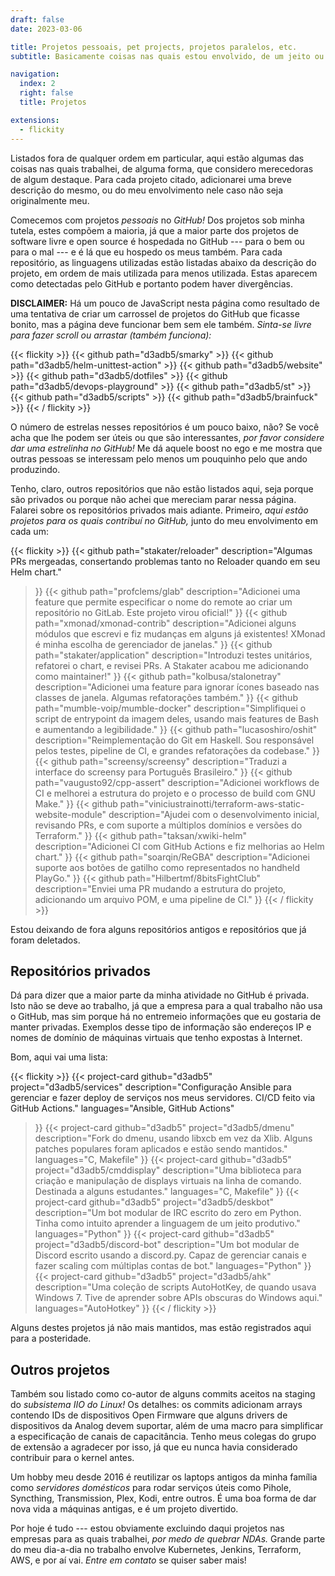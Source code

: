 ```yaml
---
draft: false
date: 2023-03-06

title: Projetos pessoais, pet projects, projetos paralelos, etc.
subtitle: Basicamente coisas nas quais estou envolvido, de um jeito ou de outro!

navigation:
  index: 2
  right: false
  title: Projetos

extensions:
  - flickity
---
```


Listados fora de qualquer ordem em particular, aqui estão algumas das coisas
nas quais trabalhei, de alguma forma, que considero merecedoras de algum
destaque. Para cada projeto citado, adicionarei uma breve descrição do mesmo,
ou do meu envolvimento nele caso não seja originalmente meu.

Comecemos com projetos _pessoais_ no _GitHub!_ Dos projetos sob minha tutela,
estes compõem a maioria, já que a maior parte dos projetos de software livre e
open source é hospedada no GitHub --- para o bem ou para o mal --- e é lá que
eu hospedo os meus também. Para cada repositório, as linguagens utilizadas
estão listadas abaixo da descrição do projeto, em ordem de mais utilizada para
menos utilizada. Estas aparecem como detectadas pelo GitHub e portanto podem
haver divergências.

**DISCLAIMER:** Há um pouco de JavaScript nesta página como resultado de uma
tentativa de criar um carrossel de projetos do GitHub que ficasse bonito, mas a
página deve funcionar bem sem ele também. _Sinta-se livre para fazer scroll ou
arrastar (também funciona):_

{{< flickity >}}
  {{< github path="d3adb5/smarky" >}}
  {{< github path="d3adb5/helm-unittest-action" >}}
  {{< github path="d3adb5/website" >}}
  {{< github path="d3adb5/dotfiles" >}}
  {{< github path="d3adb5/devops-playground" >}}
  {{< github path="d3adb5/st" >}}
  {{< github path="d3adb5/scripts" >}}
  {{< github path="d3adb5/brainfuck" >}}
{{< / flickity >}}

O número de estrelas nesses repositórios é um pouco baixo, não? Se você acha
que lhe podem ser úteis ou que são interessantes, _por favor considere dar uma
estrelinha no GitHub!_ Me dá aquele boost no ego e me mostra que outras pessoas
se interessam pelo menos um pouquinho pelo que ando produzindo.

Tenho, claro, outros repositórios que não estão listados aqui, seja porque são
privados ou porque não achei que mereciam parar nessa página. Falarei sobre os
repositórios privados mais adiante. Primeiro, _aqui estão projetos para os
quais contribuí no GitHub,_ junto do meu envolvimento em cada um:

{{< flickity >}}
  {{< github
    path="stakater/reloader"
    description="Algumas PRs mergeadas, consertando problemas tanto no Reloader quando em seu Helm chart."
  >}}
  {{< github
    path="profclems/glab"
    description="Adicionei uma feature que permite especificar o nome do remote ao criar um repositório no GitLab. Este projeto virou oficial!"
  >}}
  {{< github
    path="xmonad/xmonad-contrib"
    description="Adicionei alguns módulos que escrevi e fiz mudanças em alguns já existentes! XMonad é minha escolha de gerenciador de janelas."
  >}}
  {{< github
    path="stakater/application"
    description="Introduzi testes unitários, refatorei o chart, e revisei PRs. A Stakater acabou me adicionando como maintainer!"
  >}}
  {{< github
    path="kolbusa/stalonetray"
    description="Adicionei uma feature para ignorar ícones baseado nas classes de janela. Algumas refatorações também."
  >}}
  {{< github
    path="mumble-voip/mumble-docker"
    description="Simplifiquei o script de entrypoint da imagem deles, usando mais features de Bash e aumentando a legibilidade."
  >}}
  {{< github
    path="lucasoshiro/oshit"
    description="Reimplementação do Git em Haskell. Sou responsável pelos testes, pipeline de CI, e grandes refatorações da codebase."
  >}}
  {{< github
    path="screensy/screensy"
    description="Traduzi a interface do screensy para Português Brasileiro."
  >}}
  {{< github
    path="vaugusto92/cpp-assert"
    description="Adicionei workflows de CI e melhorei a estrutura do projeto e o processo de build com GNU Make."
  >}}
  {{< github
    path="viniciustrainotti/terraform-aws-static-website-module"
    description="Ajudei com o desenvolvimento inicial, revisando PRs, e com suporte a múltiplos domínios e versões do Terraform."
  >}}
  {{< github
    path="taksan/xwiki-helm"
    description="Adicionei CI com GitHub Actions e fiz melhorias ao Helm chart."
  >}}
  {{< github
    path="soarqin/ReGBA"
    description="Adicionei suporte aos botões de gatilho como representados no handheld PlayGo."
  >}}
  {{< github
    path="Hilbertmf/8bitsFightClub"
    description="Enviei uma PR mudando a estrutura do projeto, adicionando um arquivo POM, e uma pipeline de CI."
  >}}
{{< / flickity >}}

Estou deixando de fora alguns repositórios antigos e repositórios que já foram
deletados.

## Repositórios privados

Dá para dizer que a maior parte da minha atividade no GitHub é privada. Isto
não se deve ao trabalho, já que a empresa para a qual trabalho não usa o
GitHub, mas sim porque há no entremeio informações que eu gostaria de manter
privadas. Exemplos desse tipo de informação são endereços IP e nomes de domínio
de máquinas virtuais que tenho expostas à Internet.

Bom, aqui vai uma lista:

{{< flickity >}}
  {{< project-card
    github="d3adb5"
    project="d3adb5/services"
    description="Configuração Ansible para gerenciar e fazer deploy de serviços nos meus servidores. CI/CD feito via GitHub Actions."
    languages="Ansible, GitHub Actions"
  >}}
  {{< project-card
    github="d3adb5"
    project="d3adb5/dmenu"
    description="Fork do dmenu, usando libxcb em vez da Xlib. Alguns patches populares foram aplicados e estão sendo mantidos."
    languages="C, Makefile"
  >}}
  {{< project-card
    github="d3adb5"
    project="d3adb5/cmddisplay"
    description="Uma biblioteca para criação e manipulação de displays virtuais na linha de comando. Destinada a alguns estudantes."
    languages="C, Makefile"
  >}}
  {{< project-card
    github="d3adb5"
    project="d3adb5/deskbot"
    description="Um bot modular de IRC escrito do zero em Python. Tinha como intuito aprender a linguagem de um jeito produtivo."
    languages="Python"
  >}}
  {{< project-card
    github="d3adb5"
    project="d3adb5/discord-bot"
    description="Um bot modular de Discord escrito usando a discord.py. Capaz de gerenciar canais e fazer scaling com múltiplas contas de bot."
    languages="Python"
  >}}
  {{< project-card
    github="d3adb5"
    project="d3adb5/ahk"
    description="Uma coleção de scripts AutoHotKey, de quando usava Windows 7. Tive de aprender sobre APIs obscuras do Windows aqui."
    languages="AutoHotkey"
  >}}
{{< / flickity >}}

Alguns destes projetos já não mais mantidos, mas estão registrados aqui para a
posteridade.

## Outros projetos

Também sou listado como co-autor de alguns commits aceitos na staging do
_subsistema IIO do Linux!_ Os detalhes: os commits adicionam arrays contendo
IDs de dispositivos Open Firmware que alguns drivers de dispositivos da Analog
devem suportar, além de uma macro para simplificar a especificação de canais de
capacitância. Tenho meus colegas do grupo de extensão a agradecer por isso, já
que eu nunca havia considerado contribuir para o kernel antes.

Um hobby meu desde 2016 é reutilizar os laptops antigos da minha família como
_servidores domésticos_ para rodar serviços úteis como Pihole, Syncthing,
Transmission, Plex, Kodi, entre outros. É uma boa forma de dar nova vida a
máquinas antigas, e é um projeto divertido.

Por hoje é tudo --- estou obviamente excluindo daqui projetos nas empresas para
as quais trabalhei, _por medo de quebrar NDAs._ Grande parte do meu dia-a-dia
no trabalho envolve Kubernetes, Jenkins, Terraform, AWS, e por aí vai. _Entre
em contato_ se quiser saber mais!
